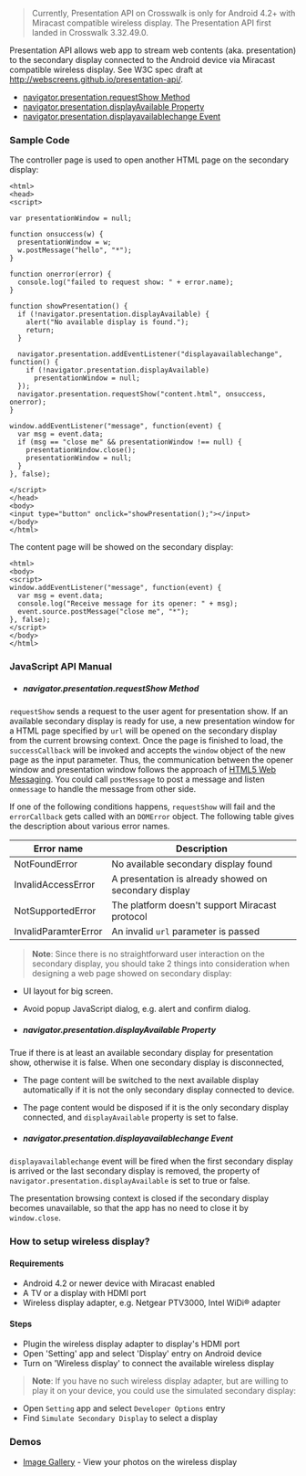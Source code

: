 > Currently, Presentation API on Crosswalk is only for Android 4.2+ with Miracast compatible wireless display. The Presentation API first landed in Crosswalk 3.32.49.0.

Presentation API allows web app to stream web contents (aka. presentation) to the secondary display
connected to the Android device via Miracast compatible  wireless display. See
W3C spec draft at http://webscreens.github.io/presentation-api/.

* [navigator.presentation.requestShow Method](Presentation-api-manual#navigatorpresentationrequestshow-method)
* [navigator.presentation.displayAvailable Property](Presentation-api-manual#navigatorpresentationdisplayavailable-property)
* [navigator.presentation.displayavailablechange Event](Presentation-api-manual#navigatorpresentationdisplayavailablechange-event)

### Sample Code
The controller page is used to open another HTML page on the secondary display:
```
<html>
<head>
<script>

var presentationWindow = null;

function onsuccess(w) {
  presentationWindow = w;
  w.postMessage("hello", "*");
}

function onerror(error) {
  console.log("failed to request show: " + error.name);
}

function showPresentation() {
  if (!navigator.presentation.displayAvailable) {
    alert("No available display is found.");
    return;
  }

  navigator.presentation.addEventListener("displayavailablechange", function() {
    if (!navigator.presentation.displayAvailable)
      presentationWindow = null;
  });
  navigator.presentation.requestShow("content.html", onsuccess, onerror);
}

window.addEventListener("message", function(event) {
  var msg = event.data;
  if (msg == "close me" && presentationWindow !== null) {
    presentationWindow.close();
    presentationWindow = null;
  }
}, false);

</script>
</head>
<body>
<input type="button" onclick="showPresentation();"></input>
</body>
</html>
```

The content page will be showed on the secondary display:
```
<html>
<body>
<script>
window.addEventListener("message", function(event) {
  var msg = event.data;
  console.log("Receive message for its opener: " + msg);
  event.source.postMessage("close me", "*");
}, false);
</script>
</body>
</html>
```
### JavaScript API Manual
* ##### navigator.presentation.requestShow Method

 `requestShow` sends a request to the user agent for presentation show. If an available secondary display is ready for use, a new presentation window for a HTML page specified by `url` will be opened on the secondary display from the current browsing context. Once the page is finished to load, the `successCallback` will be invoked and accepts the `window` object of the new page as the input parameter. Thus, the communication between the opener window and presentation window follows the approach of [HTML5 Web Messaging](http://www.w3.org/TR/webmessaging/). You could call `postMessage` to post a message and listen `onmessage` to handle the message from other side. 

 If one of the following conditions happens, `requestShow` will fail and the
`errorCallback` gets called with an `DOMError` object. The following table gives the description about various error names.

 | Error name | Description |
 -------------|--------------
 | NotFoundError| No available secondary display found |
 | InvalidAccessError | A presentation is already showed on secondary display |
 | NotSupportedError | The platform doesn't support Miracast protocol |
 | InvalidParamterError | An invalid `url` parameter is passed |

> **Note**: Since there is no straightforward user interaction on the secondary display, you should take 2 things into consideration when designing a web page showed on secondary display:
  * UI layout for big screen.
  * Avoid popup JavaScript dialog, e.g. alert and confirm dialog.

* ##### navigator.presentation.displayAvailable Property

 True if there is at least an available secondary display for presentation show, otherwise it is false. When one secondary display is disconnected,
  * The page content will be switched to the next available display automatically if it is not the only secondary display connected to device.
  * The page content would be disposed if it is the only secondary display connected, and `displayAvailable` property is set to false.

* ##### navigator.presentation.displayavailablechange Event

 `displayavailablechange` event will be fired when the first secondary display is arrived or the last secondary display is removed, the property of `navigator.presentation.displayAvailable` is set to true or false.

 The presentation browsing context is closed if the secondary display becomes unavailable, so
that the app has no need to close it by `window.close`.

### How to setup wireless display?
#### Requirements
 * Android 4.2 or newer device with Miracast enabled
 * A TV or a display with HDMI port
 * Wireless display adapter, e.g. Netgear PTV3000, Intel WiDi® adapter

#### Steps
 * Plugin the wireless display adapter to display's HDMI port
 * Open 'Setting' app and select 'Display' entry on Android device
 * Turn on 'Wireless display' to connect the available wireless display

> **Note**: If you have no such wireless display adapter, but are willing to play it on your device, you could use the simulated secondary display:
 * Open `Setting` app and select `Developer Options` entry
 * Find `Simulate Secondary Display` to select a display

### Demos
* [Image Gallery](https://github.com/crosswalk-project/crosswalk-demos/tree/master/Gallery) - View your photos on the wireless display
